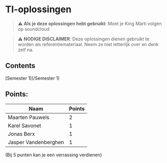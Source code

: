 # TI-oplossingen
> :warning: **Als je deze oplossingen hebt gebruikt**: Moet je King Marti volgen op soundcloud


> :warning: **NODIGE DISCLAIMER**: Deze oplossingen dienen gebruikt te worden als referentiemateriaal. Neem ze niet letterlijk over en denk zelf na. 

## Contents
[Semester 1](/Semester 1)


## Points:

| Naam          | Points        |
| ------------- | ------------- |
| Maarten Pauwels| 2             |
| Karel Savonet | 1             |
| Jonas Berx    | 1             |
| Jasper Vandenberghen| 1        |

(Bij 5 punten kan je een verrassing verdienen)
